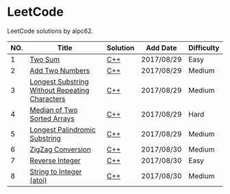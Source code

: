 LeetCode
========

LeetCode solutions by alpc62.

|NO.|Title|Solution|Add Date|Difficulty|
|---|-----|--------|--------|----------|
|1|[Two Sum][1]|[C++](0001.two-sum.cpp)|2017/08/29|Easy|
|2|[Add Two Numbers][2]|[C++](0002.add-two-numbers.cpp)|2017/08/29|Medium|
|3|[Longest Substring Without Repeating Characters][3]|[C++](0003.longest-substring-without-repeating-characters.cpp)|2017/08/29|Medium|
|4|[Median of Two Sorted Arrays][4]|[C++](0004.median-of-two-sorted-arrays.cpp)|2017/08/29|Hard|
|5|[Longest Palindromic Substring][5]|[C++](0005.longest-palindromic-substring.cpp)|2017/08/29|Medium|
|6|[ZigZag Conversion][6]|[C++](0006.zigzag-conversion.cpp)|2017/08/30|Medium|
|7|[Reverse Integer][7]|[C++](0007.reverse-integer.cpp)|2017/08/30|Easy|
|8|[String to Integer (atoi)][8]|[C++](0008.string-to-integer-atoi.cpp)|2017/08/30|Medium|

[1]:https://leetcode.com/problems/two-sum/
[2]:https://leetcode.com/problems/add-two-numbers/
[3]:https://leetcode.com/problems/longest-substring-without-repeating-characters/
[4]:https://leetcode.com/problems/median-of-two-sorted-arrays/
[5]:https://leetcode.com/problems/longest-palindromic-substring/
[6]:https://leetcode.com/problems/zigzag-conversion/
[7]:https://leetcode.com/problems/reverse-integer/
[8]:https://leetcode.com/problems/string-to-integer-atoi/

